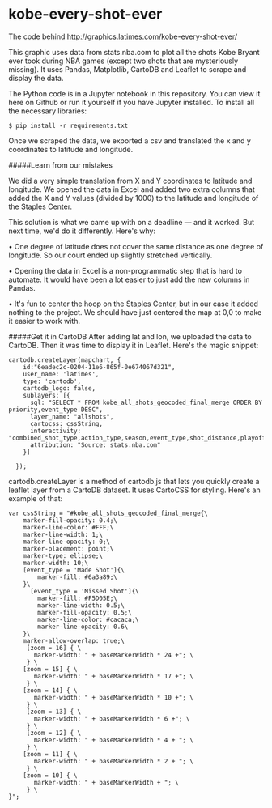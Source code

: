 # kobe-every-shot-ever
The code behind http://graphics.latimes.com/kobe-every-shot-ever/

This graphic uses data from stats.nba.com to plot all the shots Kobe Bryant ever took during NBA games (except two shots that are mysteriously missing). It uses Pandas, Matplotlib, CartoDB and Leaflet to scrape and display the data.

The Python code is in a Jupyter notebook in this repository. You can view it here on Github or run it yourself if you have Jupyter installed. To install all the necessary libraries:
	
	$ pip install -r requirements.txt

Once we scraped the data, we exported a csv and translated the x and y coordinates to latitude and longitude.

#####Learn from our mistakes

We did a very simple translation from X and Y coordinates to latitude and longitude. We opened the data in Excel and added two extra columns that added the X and Y values (divided by 1000) to the latitude and longitude of the Staples Center.

This solution is what we came up with on a deadline — and it worked. But next time, we'd do it differently. Here's why:

• One degree of latitude does not cover the same distance as one degree of longitude. So our court ended up slightly stretched vertically.

• Opening the data in Excel is a non-programmatic step that is hard to automate. It would have been a lot easier to just add the new columns in Pandas.

• It's fun to center the hoop on the Staples Center, but in our case it added nothing to the project. We should have just centered the map at 0,0 to make it easier to work with.


#####Get it in CartoDB
After adding lat and lon, we uploaded the data to CartoDB. Then it was time to display it in Leaflet. Here's the magic snippet:
	
	cartodb.createLayer(mapchart, {
	    id:"6eadec2c-0204-11e6-865f-0e674067d321",
	    user_name: 'latimes',
	    type: 'cartodb',
	    cartodb_logo: false,
	    sublayers: [{
	      sql: "SELECT * FROM kobe_all_shots_geocoded_final_merge ORDER BY priority,event_type DESC",
	      layer_name: "allshots",
	      cartocss: cssString,
	      interactivity: "combined_shot_type,action_type,season,event_type,shot_distance,playoffs,opponent,game_date",
	      attribution: "Source: stats.nba.com"
	    }]

	  });

cartodb.createLayer is a method of cartodb.js that lets you quickly create a leaflet layer from a CartoDB dataset. It uses CartoCSS for styling. Here's an example of that:

	var cssString = "#kobe_all_shots_geocoded_final_merge{\
	    marker-fill-opacity: 0.4;\
	    marker-line-color: #FFF;\
	    marker-line-width: 1;\
	    marker-line-opacity: 0;\
	    marker-placement: point;\
	    marker-type: ellipse;\
	    marker-width: 10;\
	    [event_type = 'Made Shot']{\
	        marker-fill: #6a3a89;\
	    }\
	      [event_type = 'Missed Shot']{\
	        marker-fill: #F5D05E;\
	        marker-line-width: 0.5;\
	        marker-fill-opacity: 0.5;\
	        marker-line-color: #cacaca;\
	        marker-line-opacity: 0.6\
	    }\
	    marker-allow-overlap: true;\
	     [zoom = 16] { \
	       marker-width: " + baseMarkerWidth * 24 +"; \
	     } \
	    [zoom = 15] { \
	       marker-width: " + baseMarkerWidth * 17 +"; \
	     } \
	    [zoom = 14] { \
	       marker-width: " + baseMarkerWidth * 10 +"; \
	     } \
	     [zoom = 13] { \
	       marker-width: " + baseMarkerWidth * 6 +"; \
	     } \
	     [zoom = 12] { \
	       marker-width: " + baseMarkerWidth * 4 + "; \
	     } \
	    [zoom = 11] { \
	       marker-width: " + baseMarkerWidth * 2 + "; \
	     } \
	    [zoom = 10] { \
	       marker-width: " + baseMarkerWidth + "; \
	     } \
	}";

